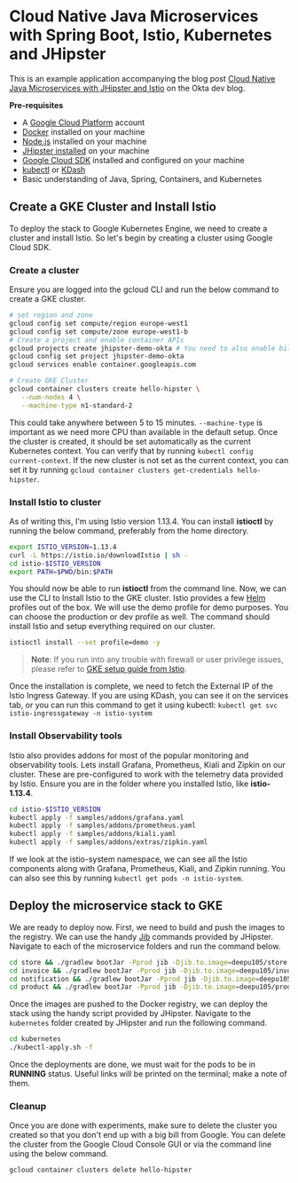 # Cloud Native Java Microservices with Spring Boot, Istio, Kubernetes and JHipster

This is an example application accompanying the blog post [Cloud Native Java Microservices with JHipster and Istio]() on the Okta dev blog.

**Pre-requisites**

- A [Google Cloud Platform](https://cloud.google.com/) account
- [Docker](https://www.docker.com/get-started) installed on your machine
- [Node.js](https://nodejs.org/en/) installed on your machine
- [JHipster installed](https://www.jhipster.tech/installation/) on your machine
- [Google Cloud SDK](https://cloud.google.com/sdk/docs/install) installed and configured on your machine
- [kubectl](https://kubernetes.io/docs/tasks/tools/) or [KDash](https://github.com/kdash-rs/kdash)
- Basic understanding of Java, Spring, Containers, and Kubernetes

## Create a GKE Cluster and Install Istio

To deploy the stack to Google Kubernetes Engine, we need to create a cluster and install Istio. So let's begin by creating a cluster using Google Cloud SDK.

### Create a cluster

Ensure you are logged into the gcloud CLI and run the below command to create a GKE cluster.

```bash
# set region and zone
gcloud config set compute/region europe-west1
gcloud config set compute/zone europe-west1-b
# Create a project and enable container APIs
gcloud projects create jhipster-demo-okta # You need to also enable billing via GUI
gcloud config set project jhipster-demo-okta
gcloud services enable container.googleapis.com

# Create GKE Cluster
gcloud container clusters create hello-hipster \
   --num-nodes 4 \
   --machine-type n1-standard-2
```

This could take anywhere between 5 to 15 minutes. `--machine-type` is important as we need more CPU than available in the default setup. Once the cluster is created, it should be set automatically as the current Kubernetes context. You can verify that by running `kubectl config current-context`. If the new cluster is not set as the current context, you can set it by running `gcloud container clusters get-credentials hello-hipster`.

### Install Istio to cluster

As of writing this, I'm using Istio version 1.13.4. You can install **istioctl** by running the below command, preferably from the home directory.

```bash
export ISTIO_VERSION=1.13.4
curl -L https://istio.io/downloadIstio | sh -
cd istio-$ISTIO_VERSION
export PATH=$PWD/bin:$PATH
```

You should now be able to run **istioctl** from the command line. Now, we can use the CLI to Install Istio to the GKE cluster. Istio provides a few [Helm](https://helm.sh/) profiles out of the box. We will use the demo profile for demo purposes. You can choose the production or dev profile as well. The command should install Istio and setup everything required on our cluster.

```bash
istioctl install --set profile=demo -y
```

> **Note**: If you run into any trouble with firewall or user privilege issues, please refer to [GKE setup guide from Istio](https://istio.io/latest/docs/setup/platform-setup/gke/).

Once the installation is complete, we need to fetch the External IP of the Istio Ingress Gateway. If you are using KDash, you can see it on the services tab, or you can run this command to get it using kubectl: `kubectl get svc istio-ingressgateway -n istio-system`

### Install Observability tools

Istio also provides addons for most of the popular monitoring and observability tools. Lets install Grafana, Prometheus, Kiali and Zipkin on our cluster. These are pre-configured to work with the telemetry data provided by Istio. Ensure you are in the folder where you installed Istio, like **istio-1.13.4**.

```bash
cd istio-$ISTIO_VERSION
kubectl apply -f samples/addons/grafana.yaml
kubectl apply -f samples/addons/prometheus.yaml
kubectl apply -f samples/addons/kiali.yaml
kubectl apply -f samples/addons/extras/zipkin.yaml
```

If we look at the istio-system namespace, we can see all the Istio components along with Grafana, Prometheus, Kiali, and Zipkin running. You can also see this by running `kubectl get pods -n istio-system`.

## Deploy the microservice stack to GKE

We are ready to deploy now. First, we need to build and push the images to the registry. We can use the handy [Jib](https://github.com/GoogleContainerTools/jib) commands provided by JHipster. Navigate to each of the microservice folders and run the command below.

```bash
cd store && ./gradlew bootJar -Pprod jib -Djib.to.image=deepu105/store
cd invoice && ./gradlew bootJar -Pprod jib -Djib.to.image=deepu105/invoice
cd notification && ./gradlew bootJar -Pprod jib -Djib.to.image=deepu105/notification
cd product && ./gradlew bootJar -Pprod jib -Djib.to.image=deepu105/product
```

Once the images are pushed to the Docker registry, we can deploy the stack using the handy script provided by JHipster. Navigate to the `kubernetes` folder created by JHipster and run the following command.

```bash
cd kubernetes
./kubectl-apply.sh -f
```

Once the deployments are done, we must wait for the pods to be in **RUNNING** status. Useful links will be printed on the terminal; make a note of them.

### Cleanup

Once you are done with experiments, make sure to delete the cluster you created so that you don't end up with a big bill from Google. You can delete the cluster from the Google Cloud Console GUI or via the command line using the below command.

```bash
gcloud container clusters delete hello-hipster
```
